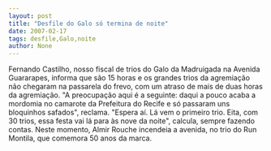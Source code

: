 ```yaml
---
layout: post
title: "Desfile do Galo só termina de noite"
date: 2007-02-17
tags: desfile,Galo,noite
author: None
---
```


Fernando Castilho, nosso fiscal de trios do Galo da Madruigada na Avenida Guararapes, informa que são 15 horas e os grandes trios da agremiação não chegaram na passarela do frevo, com um atraso de mais de duas horas da agremiação.
\"A preocupação aqui é a seguinte: daqui a pouco acaba a mordomia no camarote da Prefeitura do Recife e só passaram uns bloquinhos safados\", reclama.
\"Espera aí. Lá vem o primeiro trio. Eita, com 30 trios, essa festa vai lá para às nove da noite\", calcula, sempre fazendo contas.
Neste momento, Almir Rouche incendeia a avenida, no trio do Run Montila, que comemora 50 anos da marca. 